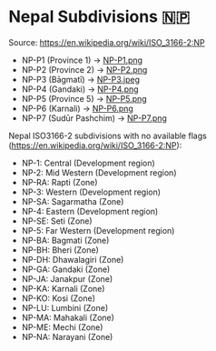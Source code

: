 # Nepal Subdivisions 🇳🇵

Source: https://en.wikipedia.org/wiki/ISO_3166-2:NP

* NP-P1 (Province 1) -> [NP-P1.png](https://github.com/amckenna41/iso3166-flag-icons/blob/main/iso3166-2-icons/NP/NP-P1.png)
* NP-P2 (Province 2) -> [NP-P2.png](https://github.com/amckenna41/iso3166-flag-icons/blob/main/iso3166-2-icons/NP/NP-P2.png)
* NP-P3 (Bāgmatī) -> [NP-P3.jpeg](https://github.com/amckenna41/iso3166-flag-icons/blob/main/iso3166-2-icons/NP/NP-P3.jpeg)
* NP-P4 (Gandaki) -> [NP-P4.png](https://github.com/amckenna41/iso3166-flag-icons/blob/main/iso3166-2-icons/NP/NP-P4.png)
* NP-P5 (Province 5) -> [NP-P5.png](https://github.com/amckenna41/iso3166-flag-icons/blob/main/iso3166-2-icons/NP/NP-P5.png)
* NP-P6 (Karnali) -> [NP-P6.png](https://github.com/amckenna41/iso3166-flag-icons/blob/main/iso3166-2-icons/NP/NP-P6.png)
* NP-P7 (Sudūr Pashchim) -> [NP-P7.png](https://github.com/amckenna41/iso3166-flag-icons/blob/main/iso3166-2-icons/NP/NP-P7.png)

Nepal ISO3166-2 subdivisions with no available flags (https://en.wikipedia.org/wiki/ISO_3166-2:NP):

* NP-1: Central (Development region)
* NP-2: Mid Western (Development region)
* NP-RA: Rapti (Zone)
* NP-3: Western (Development region)
* NP-SA: Sagarmatha (Zone)
* NP-4: Eastern (Development region)
* NP-SE: Seti (Zone)
* NP-5: Far Western (Development region)
* NP-BA: Bagmati (Zone)
* NP-BH: Bheri (Zone)
* NP-DH: Dhawalagiri (Zone)
* NP-GA: Gandaki (Zone)
* NP-JA: Janakpur (Zone)
* NP-KA: Karnali (Zone)
* NP-KO: Kosi (Zone)
* NP-LU: Lumbini (Zone)
* NP-MA: Mahakali (Zone)
* NP-ME: Mechi (Zone)
* NP-NA: Narayani (Zone)